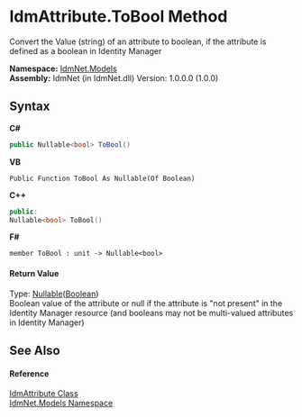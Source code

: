 # IdmAttribute.ToBool Method 
 

Convert the Value (string) of an attribute to boolean, if the attribute is defined as a boolean in Identity Manager

**Namespace:**&nbsp;<a href="N_IdmNet_Models">IdmNet.Models</a><br />**Assembly:**&nbsp;IdmNet (in IdmNet.dll) Version: 1.0.0.0 (1.0.0)

## Syntax

**C#**<br />
``` C#
public Nullable<bool> ToBool()
```

**VB**<br />
``` VB
Public Function ToBool As Nullable(Of Boolean)
```

**C++**<br />
``` C++
public:
Nullable<bool> ToBool()
```

**F#**<br />
``` F#
member ToBool : unit -> Nullable<bool> 

```


#### Return Value
Type: <a href="http://msdn2.microsoft.com/en-us/library/b3h38hb0" target="_blank">Nullable</a>(<a href="http://msdn2.microsoft.com/en-us/library/a28wyd50" target="_blank">Boolean</a>)<br />Boolean value of the attribute or null if the attribute is "not present" in the Identity Manager resource (and booleans may not be multi-valued attributes in Identity Manager)

## See Also


#### Reference
<a href="T_IdmNet_Models_IdmAttribute">IdmAttribute Class</a><br /><a href="N_IdmNet_Models">IdmNet.Models Namespace</a><br />